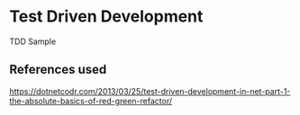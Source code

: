 Test Driven Development 
=======================

TDD Sample 

## References used

https://dotnetcodr.com/2013/03/25/test-driven-development-in-net-part-1-the-absolute-basics-of-red-green-refactor/

